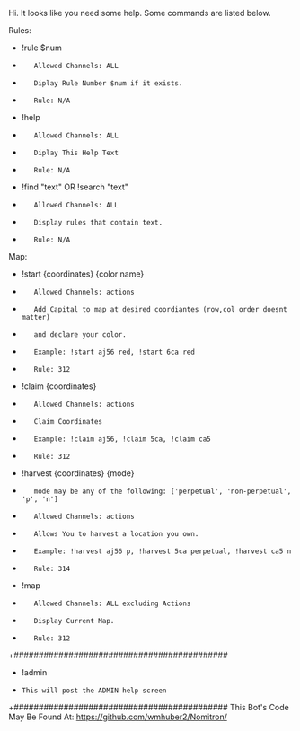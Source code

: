 Hi. It looks like you need some help. Some commands are listed below.


Rules:
-   !rule $num  
+        Allowed Channels: ALL            
+        Diplay Rule Number $num if it exists.
+        Rule: N/A
-   !help
+        Allowed Channels: ALL            
+        Diplay This Help Text
+        Rule: N/A
-   !find "text" OR !search "text"
+        Allowed Channels: ALL            
+        Display rules that contain text.
+        Rule: N/A

Map:
-    !start {coordinates} {color name} 
+        Allowed Channels: actions
+        Add Capital to map at desired coordiantes (row,col order doesnt matter)
+        and declare your color.
+        Example: !start aj56 red, !start 6ca red
+        Rule: 312
-    !claim {coordinates} 
+        Allowed Channels: actions
+        Claim Coordinates
+        Example: !claim aj56, !claim 5ca, !claim ca5
+        Rule: 312
-    !harvest {coordinates} {mode}
+        mode may be any of the following: ['perpetual', 'non-perpetual', 'p', 'n']
+        Allowed Channels: actions
+        Allows You to harvest a location you own.
+        Example: !harvest aj56 p, !harvest 5ca perpetual, !harvest ca5 n
+        Rule: 314
-    !map
+        Allowed Channels: ALL excluding Actions
+        Display Current Map.
+        Rule: 312


+###########################################
-  !admin
-     This will post the ADMIN help screen
+###########################################
This Bot's Code May Be Found At:
https://github.com/wmhuber2/Nomitron/